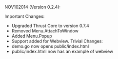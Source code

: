 NOV102014 (Version 0.2.4):

Important Changes:
- Upgraded Thrust Core to version 0.7.4
- Removed Menu.AttachToWindow
- Added Menu.Popup
- Support added for Webview.
Trivial Changes:
- demo.go now opens public/index.html
- public/index.html now has an example of webview